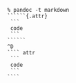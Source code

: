 ~~~
% pandoc -t markdown
``````{.attr}
 ```
 code
 ```
``````
^D
```` attr
 ```
 code
 ```
````
~~~
